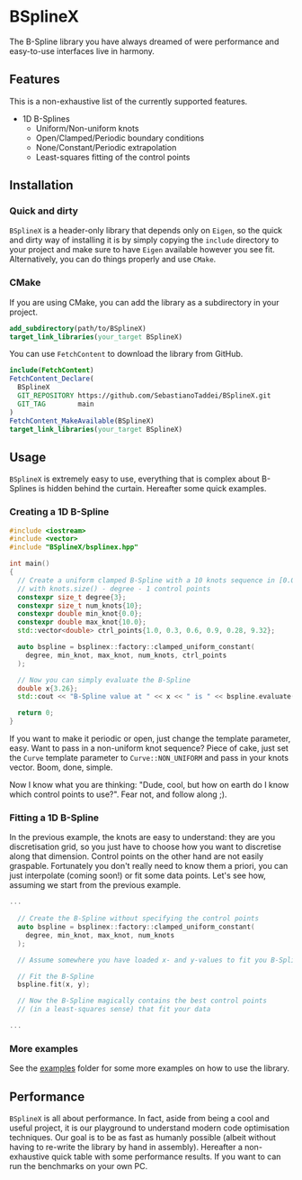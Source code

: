 # BSplineX

The B-Spline library you have always dreamed of were performance and easy-to-use interfaces live in harmony.

## Features

This is a non-exhaustive list of the currently supported features.

- 1D B-Splines
  - Uniform/Non-uniform knots
  - Open/Clamped/Periodic boundary conditions
  - None/Constant/Periodic extrapolation
  - Least-squares fitting of the control points

## Installation

### Quick and dirty

`BSplineX` is a header-only library that depends only on `Eigen`, so the quick and dirty way of installing it is by simply copying the `include` directory to your project and make sure to have `Eigen` available however you see fit. Alternatively, you can do things properly and use `CMake`.

### CMake

If you are using CMake, you can add the library as a subdirectory in your project.

```cmake
add_subdirectory(path/to/BSplineX)
target_link_libraries(your_target BSplineX)
```

You can use `FetchContent` to download the library from GitHub.

```cmake
include(FetchContent)
FetchContent_Declare(
  BSplineX
  GIT_REPOSITORY https://github.com/SebastianoTaddei/BSplineX.git
  GIT_TAG        main
)
FetchContent_MakeAvailable(BSplineX)
target_link_libraries(your_target BSplineX)
```

## Usage

`BSplineX` is extremely easy to use, everything that is complex about B-Splines is hidden behind the curtain. Hereafter some quick examples.

### Creating a 1D B-Spline

```cpp
#include <iostream>
#include <vector>
#include "BSplineX/bsplinex.hpp"

int main()
{
  // Create a uniform clamped B-Spline with a 10 knots sequence in [0.0, 10.0]
  // with knots.size() - degree - 1 control points
  constexpr size_t degree{3};
  constexpr size_t num_knots{10};
  constexpr double min_knot{0.0};
  constexpr double max_knot{10.0};
  std::vector<double> ctrl_points{1.0, 0.3, 0.6, 0.9, 0.28, 9.32};

  auto bspline = bsplinex::factory::clamped_uniform_constant(
    degree, min_knot, max_knot, num_knots, ctrl_points
  );

  // Now you can simply evaluate the B-Spline
  double x{3.26};
  std::cout << "B-Spline value at " << x << " is " << bspline.evaluate(x) << std::endl;

  return 0;
}
```

If you want to make it periodic or open, just change the template parameter, easy. Want to pass in a non-uniform knot sequence? Piece of cake, just set the `Curve` template parameter to `Curve::NON_UNIFORM` and pass in your knots vector. Boom, done, simple.

Now I know what you are thinking: "Dude, cool, but how on earth do I know which control points to use?". Fear not, and follow along ;).

### Fitting a 1D B-Spline

In the previous example, the knots are easy to understand: they are you discretisation grid, so you just have to choose how you want to discretise along that dimension. Control points on the other hand are not easily graspable. Fortunately you don't really need to know them a priori, you can just interpolate (coming soon!) or fit some data points. Let's see how, assuming we start from the previous example.

```cpp
...
 
  // Create the B-Spline without specifying the control points
  auto bspline = bsplinex::factory::clamped_uniform_constant(
    degree, min_knot, max_knot, num_knots
  );

  // Assume somewhere you have loaded x- and y-values to fit you B-Spline to

  // Fit the B-Spline
  bspline.fit(x, y);

  // Now the B-Spline magically contains the best control points 
  // (in a least-squares sense) that fit your data

...
```

### More examples

See the [examples](examples) folder for some more examples on how to use the library.

## Performance

`BSplineX` is all about performance. In fact, aside from being a cool and useful project, it is our playground to understand modern code optimisation techniques. Our goal is to be as fast as humanly possible (albeit without having to re-write the library by hand in assembly). Hereafter a non-exhaustive quick table with some performance results. If you want to can run the benchmarks on your own PC.
